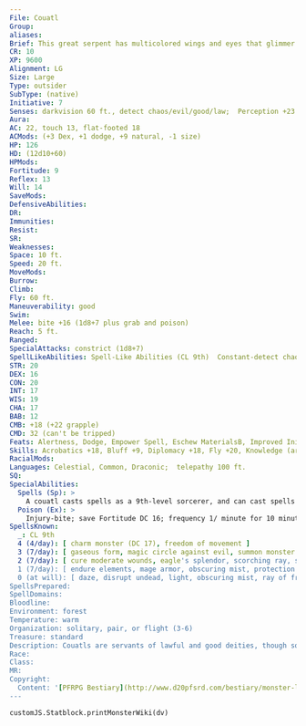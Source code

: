 ```yaml
---
File: Couatl
Group: 
aliases: 
Brief: This great serpent has multicolored wings and eyes that glimmer with intense awareness.
CR: 10
XP: 9600
Alignment: LG
Size: Large
Type: outsider
SubType: (native)
Initiative: 7
Senses: darkvision 60 ft., detect chaos/evil/good/law;  Perception +23
Aura: 
AC: 22, touch 13, flat-footed 18
ACMods: (+3 Dex, +1 dodge, +9 natural, -1 size)
HP: 126
HD: (12d10+60)
HPMods: 
Fortitude: 9
Reflex: 13
Will: 14
SaveMods: 
DefensiveAbilities: 
DR: 
Immunities: 
Resist: 
SR: 
Weaknesses: 
Space: 10 ft.
Speed: 20 ft.
MoveMods: 
Burrow: 
Climb: 
Fly: 60 ft.
Maneuverability: good
Swim: 
Melee: bite +16 (1d8+7 plus grab and poison)
Reach: 5 ft.
Ranged: 
SpecialAttacks: constrict (1d8+7)
SpellLikeAbilities: Spell-Like Abilities (CL 9th)  Constant-detect chaos, detect evil, detect good, detect law At will-detect thoughts (DC 15), ethereal jaunt (CL 16th), invisibility, plane shift (DC 20)
STR: 20
DEX: 16
CON: 20
INT: 17
WIS: 19
CHA: 17
BAB: 12
CMB: +18 (+22 grapple)
CMD: 32 (can't be tripped)
Feats: Alertness, Dodge, Empower Spell, Eschew MaterialsB, Improved Initiative, Iron Will, Lightning Reflexes
Skills: Acrobatics +18, Bluff +9, Diplomacy +18, Fly +20, Knowledge (arcana) +9, Knowledge (religion) +12, Perception +23, Sense Motive +15, Spellcraft +15, Survival +16, Use Magic Device +18
RacialMods: 
Languages: Celestial, Common, Draconic;  telepathy 100 ft.
SQ: 
SpecialAbilities:
  Spells (Sp): >
    A couatl casts spells as a 9th-level sorcerer, and can cast spells from the cleric list as well as those normally available to a sorcerer. Cleric spells are considered arcane spells for a couatl, meaning that the creature does not need a divine focus to cast them.
  Poison (Ex): >
    Injury-bite; save Fortitude DC 16; frequency 1/ minute for 10 minutes; effect 1d4 Str; cure 2 consecutive saves. The DC is Constitution-based.
SpellsKnown:
  _: CL 9th
  4 (4/day): [ charm monster (DC 17), freedom of movement ]
  3 (7/day): [ gaseous form, magic circle against evil, summon monster III ]
  2 (7/day): [ cure moderate wounds, eagle's splendor, scorching ray, silence (DC 15) ]
  1 (7/day): [ endure elements, mage armor, obscuring mist, protection from chaos, true strike ]
  0 (at will): [ daze, disrupt undead, light, obscuring mist, ray of frost, read magic, resistance, stabilize ]
SpellsPrepared: 
SpellDomains: 
Bloodline: 
Environment: forest
Temperature: warm
Organization: solitary, pair, or flight (3-6)
Treasure: standard
Description: Couatls are servants of lawful and good deities, though some operate independently of any greater being. Respected and admired for their wisdom and beauty, they try to steer mortals onto the right path and use their powers to fight evil, particularly those known to shift between the planes.  Some couatls are viewed as benevolent gods by isolated societies, and while most couatls cringe at the thought of pretending to be a god, they allow such misconceptions to continue since they allow the couatls to guide and coax these societies onto paths of peace and cooperation with their neighbors. A couatl is about 12 feet long, with a wingspan of about 15 feet. It weighs 1,800 pounds.  As native outsiders, couatls must eat. They prefer the same foods as true snakes, such as mammals and birds, though they have been known to eat evil humanoids.
Race: 
Class: 
MR: 
Copyright:
  Content: '[PFRPG Bestiary](http://www.d20pfsrd.com/bestiary/monster-listings/outsiders/couatl)'
---
```

```dataviewjs
customJS.Statblock.printMonsterWiki(dv)
```
